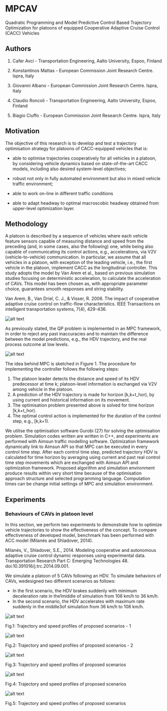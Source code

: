 # MPCAV
Quadratic Programming and Model Predictive Control Based Trajectory Optimization for platoons of equipped Cooperative Adaptive Cruise Control (CACC) Vehicles

## Authors

1. Cafer Avci - Transportation Engineering, Aalto University, Espoo, Finland

2. Konstantinos Mattas - European Commission Joint Research Centre. Ispra, Italy

3. Giovanni Albano - European Commission Joint Research Centre. Ispra, Italy

4. Claudio Roncoli - Transportation Engineering, Aalto University, Espoo, Finland

5. Biagio Ciuffo - European Commission Joint Research Centre. Ispra, Italy


## Motivation

The objective of this research is to develop and test a trajectory optimisation strategy for platoons of CACC-equipped vehicles that is:

* able to optimise trajectories cooperatively for all vehicles in a platoon, by considering vehicle dynamics based on state-of-the-art CACC models, including also desired system-level objectives;

* robust not only in fully automated environment but also in mixed vehicle traffic environment;

* able to work on-line in different traffic conditions

* able to adapt headway to optimal macroscobic headway obtained from upper-level optimization layer.

## Methodology

A platoon is described by a sequence of vehicles where each vehicle feature sensors capable of measuring distance and speed from the preceding (and, in some cases, also the following) one, while being also capable of communicating its control actions, e.g., accelerations, via V2V (vehicle-to-vehicle) communication. In particular, we assume that all vehicles in a platoon, with exception of the leading vehicle, i.e., the first vehicle in the platoon, implement CACC as the longitudinal controller. This study adopts the model by Van Arem et al., based on previous simulation studies focusing on deterministic acceleration, to calculate the acceleration of CAVs. This model has been chosen as, with appropriate parameter choice, guarantees smooth responses and string stability. 

Van Arem, B., Van Driel, C. J., & Visser, R. 2006. The impact of cooperative adaptive cruise control on traffic-flow characteristics. IEEE Transactions on intelligent transportation systems, 7(4), 429-436.

![alt text](https://github.com/caferavci/MPCAV/blob/main/Media/CACC_Model.jpg)

As previously stated, the QP problem is implemented in an MPC framework, in order to reject any past inaccuracies and to maintain the difference between the model predictions, e.g., the HDV trajectory, and the real process outcome at low levels. 

![alt text](https://github.com/caferavci/MPCAV/blob/main/Media/MPC_Fig.jpg)

The idea behind MPC is sketched in Figure 1. The procedure for implementing the controller follows the following steps:
1. The platoon leader detects the distance and speed of its HDV predecessor at time k; platoon-level information is exchanged via V2V among vehicle in the platoon.
2. A prediction of the HDV trajectory is made for horizon [k,k+t_hor), by using current and historical information on its movement.
3. The optimisation problem presented above is solved for time horizon [k,k+t_hor).
4. The optimal control action is implemented for the duration of the control step, e.g., [k,k+1).

We utilise the optimisation software Gurobi (27) for solving the optimisation problem. Simulation codes written are written in C++, and experiments are performed with Aimsun traffic modelling software. Optimization framework dynamically link to Aimsun API so that MPC can be executed in every control time step. After each control time step, predicted trajectory HDV is calculated for time horizon by averaging  using current and past real control time step movements which are exchanged with Aimsun API and optimization framework. Proposed algorithm and simulation environment produce results within very short time because of the optimisation approach structure and selected programming language. Computation times can be change initial settings of MPC and simulation environment. 

## Experiments

### Behaviours of CAVs in platoon level

In this section, we perform two experiments to demonstrate how to optimize vehicle trajectories to show the effectiveness of the concept. To compare effectiveness of developed model, benchmark has been performed with ACC model (Milanés and Shladover, 2014).

Milanés, V., Shladover, S.E., 2014. Modeling cooperative and autonomous adaptive cruise control dynamic responses using experimental data. Transportation Research Part C: Emerging Technologies 48. doi:10.391016/j.trc.2014.09.001.

We simulate a platoon of 5 CAVs following an HDV. To simulate behaviors of CAVs, wedesigned two different scenarios as follows:

* In the first scenario, the HDV brakes suddenly with minimum deceleration rate in the1middle of simulation from 108 km/h to 36 km/h.
* In the second scenario, the HDV accelerates with maximum rate suddenly in the middle3of simulation from 36 km/h to 108 km/h.

![alt text](https://github.com/caferavci/MPCAV/blob/main/Media/SCN1.jpg)

Fig.1: Trajectory and speed profiles of proposed scenarios - 1

![alt text](https://github.com/caferavci/MPCAV/blob/main/Media/SCN2.jpg)

Fig.2: Trajectory and speed profiles of proposed scenarios - 2


![alt text](https://github.com/caferavci/MPCAV/blob/main/Media/Accelerations_MPC_vs_ACC_1.jpg)

Fig.3: Trajectory and speed profiles of proposed scenarios

![alt text](https://github.com/caferavci/MPCAV/blob/main/Media/Velocities_ACC_1.jpg)

Fig.4: Trajectory and speed profiles of proposed scenarios

![alt text](https://github.com/caferavci/MPCAV/blob/main/Media/Velocities_MPC_1.jpg)

Fig.5: Trajectory and speed profiles of proposed scenarios
